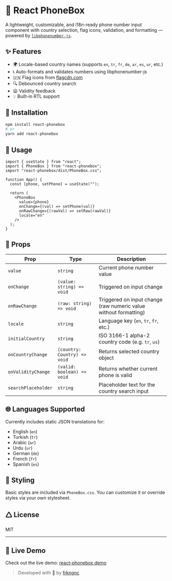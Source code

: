 # 📱 React PhoneBox

A lightweight, customizable, and i18n-ready phone number input component with country selection, flag icons, validation, and formatting — powered by [`libphonenumber-js`](https://github.com/catamphetamine/libphonenumber-js).

## ✨ Features

- 🌍 Locale-based country names (supports `en`, `tr`, `fr`, `de`, `ar`, `es`, `ur`, etc.)
- 📞 Auto-formats and validates numbers using libphonenumber-js
- 🇺🇳 Flag icons from [flagcdn.com](https://flagcdn.com)
- 🔍 Debounced country search
- 😦 Validity feedback
- 💡 Built-in RTL support

## 🚀 Installation

```bash
npm install react-phonebox
# or
yarn add react-phonebox
```

## 🔧 Usage

```tsx
import { useState } from "react";
import { PhoneBox } from "react-phonebox";
import "react-phonebox/dist/PhoneBox.css";

function App() {
  const [phone, setPhone] = useState("");

  return (
    <PhoneBox
      value={phone}
      onChange={(val) => setPhone(val)}
      onRawChange={(rawVal) => setRaw(rawVal)}
      locale="en"
    />
  );
}
```

## 🧪 Props

| Prop               | Type                         | Description                                                      |
| ------------------ | ---------------------------- | ---------------------------------------------------------------- |
| `value`            | `string`                     | Current phone number value                                       |
| `onChange`         | `(value: string) => void`    | Triggered on input change                                        |
| `onRawChange`      | `(raw: string) => void`      | Triggered on input change (raw numeric value without formatting) |
| `locale`           | `string`                     | Language key (`en`, `tr`, `fr`, etc.)                            |
| `initialCountry`   | `string`                     | ISO 3166-1 alpha-2 country code (e.g. `tr`, `us`)                |
| `onCountryChange`  | `(country: Country) => void` | Returns selected country object                                  |
| `onValidityChange` | `(valid: boolean) => void`   | Returns whether current phone is valid                           |
| `searchPlaceholder`| `string`                     | Placeholder text for the country search input                    |


## 🌐 Languages Supported

Currently includes static JSON translations for:

- English (`en`)
- Turkish (`tr`)
- Arabic (`ar`)
- Urdu (`ur`)
- German (`de`)
- French (`fr`)
- Spanish (`es`)

## 🧱 Styling

Basic styles are included via `PhoneBox.css`. You can customize it or override styles via your own stylesheet.

## 🛆 License

MIT

---

## 🔗 Live Demo

Check out the live demo: [react-phonebox demo](https://react-phonebox-demo.vercel.app)

> Developed with 🎉​ by [frkngnc](https://github.com/frkngnc)
